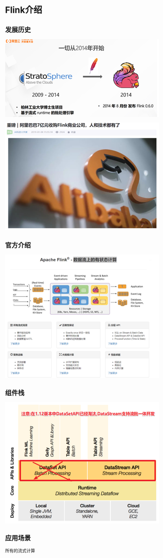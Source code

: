 # Flink介绍

## 发展历史

![1610587267864](.\img\1610587267864.png)

![1610587279113](.\img\1610587279113.png)

## 官方介绍

![1610587249773](.\img\1610587249773.png)



## 组件栈

![1610587438992](.\img\1610587438992.png)

## 应用场景

所有的流式计算



